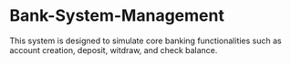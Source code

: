 # Bank-System-Management
This system is designed to simulate core banking functionalities such as account creation, deposit, witdraw, and check balance. 
